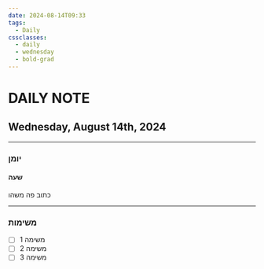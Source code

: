 ```yaml
---
date: 2024-08-14T09:33
tags:
  - Daily
cssclasses:
  - daily
  - wednesday
  - bold-grad
---
```

# DAILY NOTE
## Wednesday, August 14th, 2024
***
### יומן
#### שעה
כתוב פה משהו
***
### משימות
- [ ] משימה 1
- [ ] משימה 2
- [ ] משימה 3